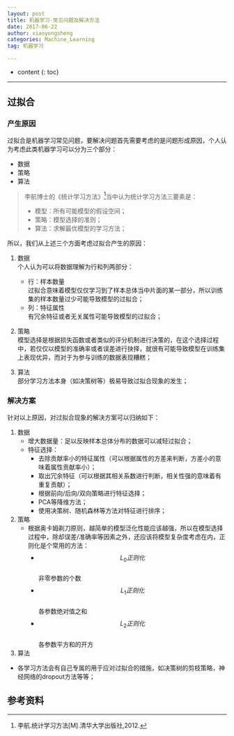 ```yaml
---
layout: post
title: 机器学习-常见问题及解决方法
date: 2017-06-22
author: xiaoyongsheng
categories: Machine_Learning
tag: 机器学习

---
```


* content
{: toc}

---

## 过拟合

### 产生原因

过拟合是机器学习常见问题，要解决问题首先需要考虑的是问题形成原因，个人认为考虑此类机器学习可以分为三个部分：
 - 数据
 - 策略
 - 算法

> 李航博士的《统计学习方法》[^2]当中认为统计学习方法三要素是：  
>   - 模型：所有可能模型的假设空间；
>   - 策略：模型选择的准则；
>   - 算法：求解最优模型的学习方法；

所以，我们从上述三个方面考虑过拟合产生的原因：
 1. 数据  
   个人认为可以将数据理解为行和列两部分：  
     - 行：样本数量  
	   过拟合意味着模型仅仅学习到了样本总体当中片面的某一部分，所以训练集的样本数量过少可能导致模型的过拟合；  
	 - 列：特征属性  
	   有冗余特征或者无关属性可能导致模型的过拟合；  

 2. 策略  
   模型选择是根据损失函数或者类似的评分机制进行决策的，在这个选择过程中，若仅仅以模型的准确率或者误差进行抉择，就很有可能导致模型在训练集上表现优异，而对于为参与训练的数据表现糟糕；  

 3. 算法  
   部分学习方法本身（如决策树等）极易导致过拟合现象的发生；


### 解决方案

针对以上原因，对过拟合现象的解决方案可以归纳如下：  
1. 数据  
   - 增大数据量：足以反映样本总体分布的数据可以减轻过拟合；  
   - 特征选择：  
       - 去除贡献率小的特征属性（可以根据属性的方差来判断，方差小的意味着属性贡献率小）；  
	   - 取出冗余特征（可以根据其相关系数进行判断，相关性强的意味着有重复贡献）；  
	   - 根据前向/后向/双向策略进行特征选择；  
	   - PCA等降维方法； 
	   - 使用决策树、随机森林等方法对特征进行排序；
2. 策略  
   - 根据奥卡姆剃刀原则，越简单的模型泛化性能应该越强，所以在模型选择过程中，除却误差/准确率等因素之外，还应该将模型复杂度考虑在内，正则化是个常用的方法：  
     - $$L_0正则化$$   
		 非零参数的个数  
     - $$L_1正则化$$   
	     各参数绝对值之和  
     - $$L_2正则化$$   
	     各参数平方和的开方  
3. 算法  
  - 各学习方法会有自己专属的用于应对过拟合的措施，如决策树的剪枝策略，神经网络的dropout方法等等；




## 参考资料  

[^1]: 周志华.机器学习[M].清华大学出版社,2016.  
[^2]: 李航.统计学习方法[M].清华大学出版社,2012.  
